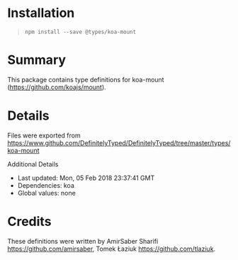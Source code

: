 # Installation
> `npm install --save @types/koa-mount`

# Summary
This package contains type definitions for koa-mount (https://github.com/koajs/mount).

# Details
Files were exported from https://www.github.com/DefinitelyTyped/DefinitelyTyped/tree/master/types/koa-mount

Additional Details
 * Last updated: Mon, 05 Feb 2018 23:37:41 GMT
 * Dependencies: koa
 * Global values: none

# Credits
These definitions were written by AmirSaber Sharifi <https://github.com/amirsaber>, Tomek Łaziuk <https://github.com/tlaziuk>.
